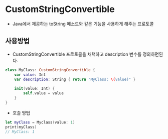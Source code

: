 # CustomStringConvertible
- Java에서 제공하는 toString 메소드와 같은 기능을 사용하게 해주는 프로토콜

## 사용방법
- CustomStringConvertible 프로토콜을 채택하고 description 변수를 정의하면된다.
 
```Swift
class MyClass: CustomStringConvertible {
    var value: Int
    var description: String { return "MyClass: \(value)" }
    
    init(value: Int) {
        self.value = value 
    }
}
```

- 호출 방법
 
```Swift
let myClass = Myclass(value: 1)
print(myClass)
// MyClass: 1
```
